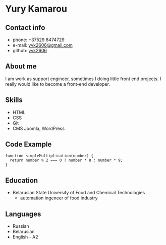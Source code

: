 # Yury Kamarou

## Contact info

* phone: +37529 8474729
* e-mail: yvk2606@gmail.com
* github: [yvk2606](https://yvk2606.github.io/)


## About me
I am work as support engineer, sometimes I doing little front end projects. I really would like to become a front-end developer.

## Skills
* HTML
* CSS
* Git
* CMS Joomla, WordPress

## Code Example

```
function simpleMultiplication(number) {
  return number % 2 === 0 ? number * 8 : number * 9;
}
```

## Education

* Belarusian State University of Food and Chemical Technologies
    * automation ingeneer of food industry

## Languages

* Russian
* Belarusian
* English - A2
